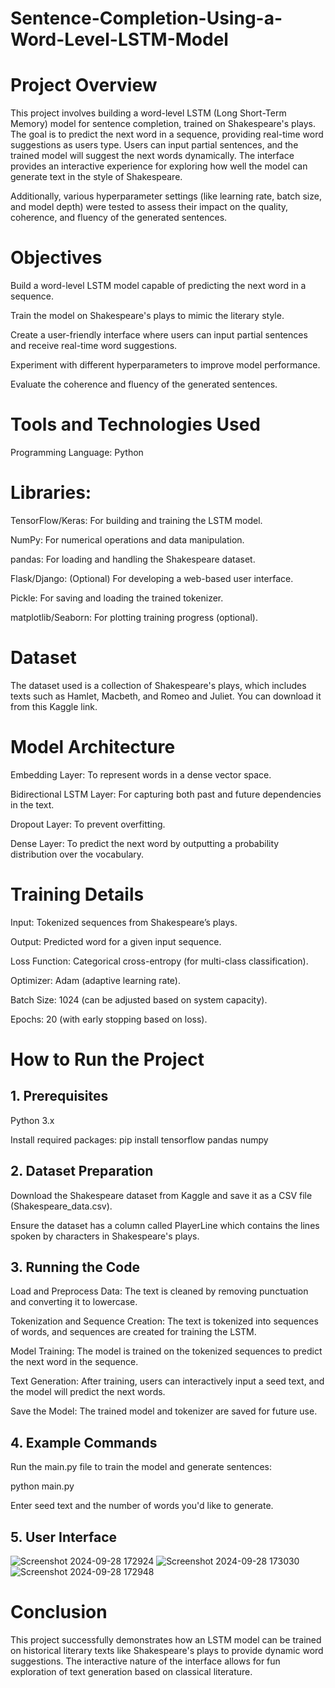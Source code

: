 # Sentence-Completion-Using-a-Word-Level-LSTM-Model

# Project Overview
This project involves building a word-level LSTM (Long Short-Term Memory) model for sentence completion, trained on Shakespeare's plays. The goal is to predict the next word in a sequence, providing real-time word suggestions as users type. Users can input partial sentences, and the trained model will suggest the next words dynamically. The interface provides an interactive experience for exploring how well the model can generate text in the style of Shakespeare.

Additionally, various hyperparameter settings (like learning rate, batch size, and model depth) were tested to assess their impact on the quality, coherence, and fluency of the generated sentences.

# Objectives

Build a word-level LSTM model capable of predicting the next word in a sequence.

Train the model on Shakespeare's plays to mimic the literary style.

Create a user-friendly interface where users can input partial sentences and receive real-time word suggestions.

Experiment with different hyperparameters to improve model performance.

Evaluate the coherence and fluency of the generated sentences.

# Tools and Technologies Used

Programming Language: Python

# Libraries:

TensorFlow/Keras: For building and training the LSTM model.

NumPy: For numerical operations and data manipulation.

pandas: For loading and handling the Shakespeare dataset.

Flask/Django: (Optional) For developing a web-based user interface.

Pickle: For saving and loading the trained tokenizer.

matplotlib/Seaborn: For plotting training progress (optional).

# Dataset
The dataset used is a collection of Shakespeare's plays, which includes texts such as Hamlet, Macbeth, and Romeo and Juliet. You can download it from this Kaggle link.

# Model Architecture

Embedding Layer: To represent words in a dense vector space.

Bidirectional LSTM Layer: For capturing both past and future dependencies in the text.

Dropout Layer: To prevent overfitting.

Dense Layer: To predict the next word by outputting a probability distribution over the vocabulary.

# Training Details

Input: Tokenized sequences from Shakespeare’s plays.

Output: Predicted word for a given input sequence.

Loss Function: Categorical cross-entropy (for multi-class classification).

Optimizer: Adam (adaptive learning rate).

Batch Size: 1024 (can be adjusted based on system capacity).

Epochs: 20 (with early stopping based on loss).

# How to Run the Project

## 1. Prerequisites

Python 3.x

Install required packages:
pip install tensorflow pandas numpy

## 2. Dataset Preparation

Download the Shakespeare dataset from Kaggle and save it as a CSV file (Shakespeare_data.csv).

Ensure the dataset has a column called PlayerLine which contains the lines spoken by characters in Shakespeare's plays.

## 3. Running the Code

Load and Preprocess Data: The text is cleaned by removing punctuation and converting it to lowercase.

Tokenization and Sequence Creation: The text is tokenized into sequences of words, and sequences are created for training the LSTM.

Model Training: The model is trained on the tokenized sequences to predict the next word in the sequence.

Text Generation: After training, users can interactively input a seed text, and the model will predict the next words.

Save the Model: The trained model and tokenizer are saved for future use.

## 4. Example Commands

Run the main.py file to train the model and generate sentences:

python main.py

Enter seed text and the number of words you'd like to generate.

## 5. User Interface
![Screenshot 2024-09-28 172924](https://github.com/user-attachments/assets/ebe87462-8baf-48ab-b251-c7061fde8d28)
![Screenshot 2024-09-28 173030](https://github.com/user-attachments/assets/b79ae5d1-5995-48bb-91d9-57ac663c5e50)
![Screenshot 2024-09-28 172948](https://github.com/user-attachments/assets/f0bd095a-0c46-4dd4-8438-4d16949d5e66)


# Conclusion
This project successfully demonstrates how an LSTM model can be trained on historical literary texts like Shakespeare's plays to provide dynamic word suggestions. The interactive nature of the interface allows for fun exploration of text generation based on classical literature.
